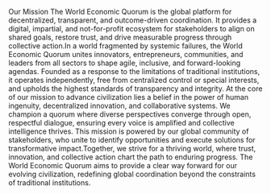Our Mission
The World Economic Quorum is the global platform for decentralized, transparent, and outcome-driven coordination. It provides a digital, impartial, and not-for-profit ecosystem for stakeholders to align on shared goals, restore trust, and drive measurable progress through collective action.In a world fragmented by systemic failures, the World Economic Quorum unites innovators, entrepreneurs, communities, and leaders from all sectors to shape agile, inclusive, and forward-looking agendas. Founded as a response to the limitations of traditional institutions, it operates independently, free from centralized control or special interests, and upholds the highest standards of transparency and integrity. 
At the core of our mission to advance civilization lies a belief in the power of human ingenuity, decentralized innovation, and collaborative systems. We champion a quorum where diverse perspectives converge through open, respectful dialogue, ensuring every voice is amplified and collective intelligence thrives. This mission is powered by our global community of stakeholders, who unite to identify opportunities and execute solutions for transformative impact.Together, we strive for a thriving world, where trust, innovation, and collective action chart the path to enduring progress. The World Economic Quorum aims to provide a clear way forward for our evolving civilization, redefining global coordination beyond the constraints of traditional institutions.